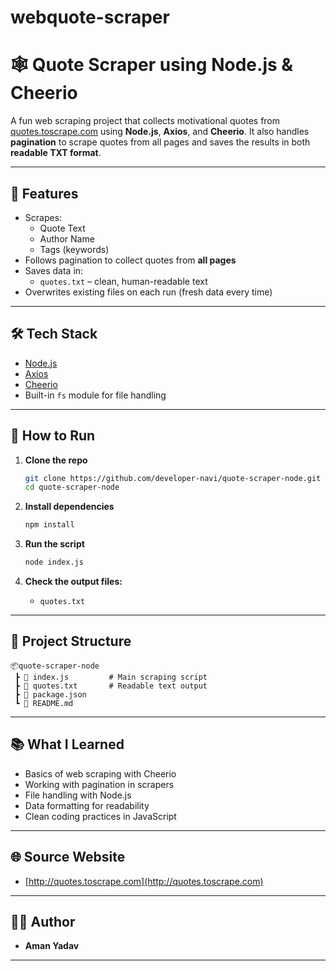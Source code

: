 # webquote-scraper
# 🕸️ Quote Scraper using Node.js & Cheerio

A fun web scraping project that collects motivational quotes from [quotes.toscrape.com](http://quotes.toscrape.com) using **Node.js**, **Axios**, and **Cheerio**. It also handles **pagination** to scrape quotes from all pages and saves the results in both **readable TXT format**.

---

## 📌 Features

- Scrapes:
  - Quote Text
  - Author Name
  - Tags (keywords)
- Follows pagination to collect quotes from **all pages**
- Saves data in:
  - `quotes.txt` – clean, human-readable text
- Overwrites existing files on each run (fresh data every time)

---

## 🛠️ Tech Stack

- [Node.js](https://nodejs.org/)
- [Axios](https://www.npmjs.com/package/axios)
- [Cheerio](https://www.npmjs.com/package/cheerio)
- Built-in `fs` module for file handling

---

## 🚀 How to Run

1. **Clone the repo**  
   ```bash
   git clone https://github.com/developer-navi/quote-scraper-node.git
   cd quote-scraper-node
   ```

2. **Install dependencies**  
   ```bash
   npm install
   ```

3. **Run the script**  
   ```bash
   node index.js
   ```

4. **Check the output files:**
   - `quotes.txt`

---

## 📂 Project Structure

```
📦quote-scraper-node
 ┣ 📄 index.js         # Main scraping script
 ┣ 📄 quotes.txt       # Readable text output
 ┣ 📄 package.json     
 ┗ 📄 README.md
```

---

## 📚 What I Learned

- Basics of web scraping with Cheerio
- Working with pagination in scrapers
- File handling with Node.js
- Data formatting for readability
- Clean coding practices in JavaScript

---

## 🌐 Source Website

- [http://quotes.toscrape.com](http://quotes.toscrape.com)

---

## 👨‍💻 Author

- **Aman Yadav**  

---

